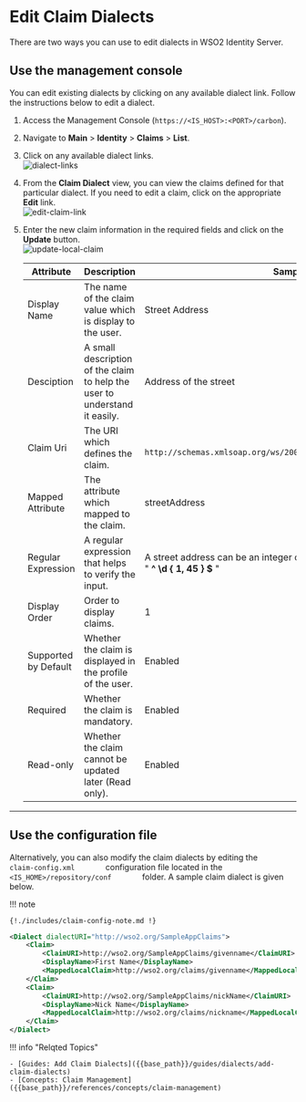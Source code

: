 # Edit Claim Dialects

There are two ways you can use to edit dialects in WSO2 Identity Server.

## Use the management console

You can edit existing dialects by clicking on any available dialect link. Follow the instructions below to edit a dialect.

1.  Access the Management Console (`https://<IS_HOST>:<PORT>/carbon`).
2.  Navigate to **Main** > **Identity** > **Claims** > **List**. 
3.  Click on any available dialect links.  
    ![dialect-links]({{base_path}}/assets/img/guides/dialect-links.png)
4.  From the **Claim Dialect** view, you can view the claims defined for
    that particular dialect. If you need to edit a claim, click on the
    appropriate **Edit** link.  
    ![edit-claim-link]({{base_path}}/assets/img/guides/edit-claim-link.png)
5.  Enter the new claim information in the required fields and click on
    the **Update** button.  
    ![update-local-claim]({{base_path}}/assets/img/guides/update-local-claim.png) 

    | Attribute            | Description                                                                | Sample value                                                                                                                       |
    |----------------------|----------------------------------------------------------------------------|------------------------------------------------------------------------------------------------------------------------------------|
    | Display Name         | The name of the claim value which is display to the user.                  | Street Address                                                                                                                     |
    | Desciption           | A small description of the claim to help the user to understand it easily. | Address of the street                                                                                                              |
    | Claim Uri            | The URI which defines the claim.                                           | `                               http://schemas.xmlsoap.org/ws/2005/05//identity/claims/streetaddress                             ` |
    | Mapped Attribute     | The attribute which mapped to the claim.                                   | streetAddress                                                                                                                      |
    | Regular Expression   | A regular expression that helps to verify the input.                       | A street address can be an integer or a string, therefore regex can be like " ****^ \\d { 1, 45 } $**** "                         |
    | Display Order        | Order to display claims.                                                   | 1                                                                                                                                  |
    | Supported by Default | Whether the claim is displayed in the profile of the user.                 | Enabled                                                                                                                            |
    | Required             | Whether the claim is mandatory.                                            | Enabled                                                                                                                            |
    | Read-only            | Whether the claim cannot be updated later (Read only).                     | Enabled                                                                                                                            |
    
---

## Use the configuration file

Alternatively, you can also modify the claim dialects by editing the
`         claim-config.xml        ` configuration file located in the
`         <IS_HOME>/repository/conf        ` folder. A sample claim
dialect is given below.

!!! note
    
    {!./includes/claim-config-note.md !}

```xml
<Dialect dialectURI="http://wso2.org/SampleAppClaims">    
    <Claim>
        <ClaimURI>http://wso2.org/SampleAppClaims/givenname</ClaimURI>
        <DisplayName>First Name</DisplayName>
        <MappedLocalClaim>http://wso2.org/claims/givenname</MappedLocalClaim>
    </Claim>
    <Claim>
        <ClaimURI>http://wso2.org/SampleAppClaims/nickName</ClaimURI>
        <DisplayName>Nick Name</DisplayName>
        <MappedLocalClaim>http://wso2.org/claims/nickname</MappedLocalClaim>
    </Claim>
</Dialect>
```
    
!!! info "Relqted Topics"

    - [Guides: Add Claim Dialects]({{base_path}}/guides/dialects/add-claim-dialects)
    - [Concepts: Claim Management]({{base_path}}/references/concepts/claim-management)